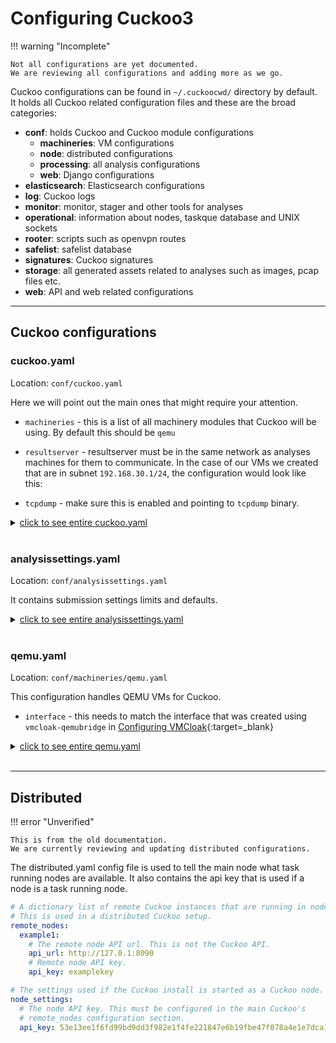 # Configuring Cuckoo3

!!! warning "Incomplete"

    Not all configurations are yet documented.  
    We are reviewing all configurations and adding more as we go.

Cuckoo configurations can be found in `~/.cuckoocwd/` directory by default.  
It holds all Cuckoo related configuration files and these are the broad categories:


- **conf**: holds Cuckoo and Cuckoo module configurations
    - **machineries**: VM configurations
    - **node**: distributed configurations
    - **processing**: all analysis configurations
    - **web**: Django configurations
- **elasticsearch**: Elasticsearch configurations
- **log**: Cuckoo logs
- **monitor**: monitor, stager and other tools for analyses
- **operational**: information about nodes, taskque database and UNIX sockets
- **rooter**: scripts such as openvpn routes
- **safelist**: safelist database
- **signatures**: Cuckoo signatures
- **storage**: all generated assets related to analyses such as images, pcap files etc.
- **web**: API and web related configurations

---

## Cuckoo configurations

### cuckoo.yaml
Location: `conf/cuckoo.yaml`

Here we will point out the main ones that might require your attention.

- `machineries` -  this is a list of all machinery modules that Cuckoo will be using. By default this should be `qemu`
    
- `resultserver` - resultserver must be in the same network as analyses machines for them to communicate. In the case of our VMs we created that are in subnet `192.168.30.1/24`, the configuration would look like this:

- `tcpdump` - make sure this is enabled and pointing to `tcpdump` binary.

<details>
<summary><u>click to see entire cuckoo.yaml</u></summary>

```yaml
# A YAML list of all machinery modules that should be enabled and Cuckoo will be using. Machines for
# each of the modules specified here have to be configured in their respective configuration file
# in the conf/machineries directory. It is only possible to run multiple machinery modules if their underlying
# virtualization layers do not interfere with each other.
# Example:
#
# machineries:
#   - machinery1
#   - machinery2
machineries:
  - qemu

# The resultserver is a Cuckoo component that running analysis machines upload their results to
# it should be reachable from the analysis machine. A resultserver will be started on the configured
# listen IP and port. Make sure the IP is off a network interface that is part of the analysis machine network or
# route/forward traffic between the analysis machines and the resultserver.
resultserver:
  listen_ip: 192.168.30.1
  listen_port: 2042

# Settings used by Cuckoo to find the tcpdump binary to use for network capture of machine traffic.
tcpdump:
  enabled: True
  path: /usr/bin/tcpdump

# Automatic per-task network routing. Before a task runs, the rooter
# is asked to apply a submitted or default network route. Cuckoo rooter
# must be running and its unix socket path must be configured here.
network_routing:
  enabled: False
  # Cuckoo rooter socket path. Must be writable and readable for the user
  # that runs Cuckoo.
  rooter_socket: null

platform:
  # Use the machine tags determined during the identification phase for machine selection.
  # Enabling this means your analyis machines have been configured with the tags
  # listed in conf/processing/identification.yaml
  autotag: False

state_control:
  # Cancel an analysis if the submitted file was not identified during the
  # identification stage.
  cancel_unidentified: False

processing:
  # Processing workers are the dedicated processes that perform the processing
  # of submitted target and collected data.
  worker_amount:
    # Identification is responsible for unpacking and identifying a submitted target.
    identification: 1
    # Pre workers are responsible for all pre-processing and more extensive static analysis.
    # that is performed before tasks are created.
    pre: 1
    # Post workers are responsible for the processing of data collected during each task.
    post: 1

# The Cuckoo 'long term storage' host that reported analyses should be moved to when
# starting 'cuckoocleanup remotestorage'. This host must have an import controller
# instance and the Cuckoo API running.
remote_storage:
  # The API url of a remote running Cuckoo API.
  api_url: null

  # API key needs to have administrator privileges to export to
  # a remote Cuckoo.
  api_key: null

# Settings used by Cuckoo submit
submit:
  # min_file_size for submit
  min_file_size: 133

  # max_file_size for submit, default 4gb
```
</details>
</br>

### analysissettings.yaml
Location: `conf/analysissettings.yaml`

It contains submission settings limits and defaults.

<details>
<summary><u>click to see entire analysissettings.yaml</u></summary>

```yaml
# Limits on settings. Submissions will be denied if they exceed any
# of these limits.
limits:
  max_timeout: 300
  max_priority: 999
  # The maximum amount of platforms a submission can have.
  max_platforms: 3

# The default settings that will be used if these are not given.
default:
  # The timeout in seconds that will be used for each task.
  timeout: 120
  # The priority that will be used when in scheduling. A higher number
  # means a higher priority.
  priority: 1
  # The route that will be used for each task. Automatic network routing
  # must be enabled and rooter must be running for this feature to work.
  # See cuckoo.yaml.
  route:
    # The route type: internet, vpn, or drop.
    type: null
    # Route options such as 'country: somecountry' for a VPN route.
    options:

# Settings used to determine the platform to use if no platforms
# are provided on submission.
platform:
  # The OS versions of a platform that should be added to settings for an
  # identified platform. These versions are also used for the multi_platform
  # and fallback_platforms settings. Multiple versions will result in a
  # task for each version. Each platform must at least have a list of 1 version.
  versions:
    windows:
    - 10

  # Which of the supported platforms determined during the identification stage
  # should actually be used if a target can run on multiple platforms.
  # This should be a list of platform names.
  # The OS versions used are the ones specified in the 'versions' setting.
  multi_platform:
  - windows

  # Which platform(s) should be used if no platforms the target can run on were
  # identified and no platforms were provided on submission?
  # This should be a list of platform names.
  # The OS versions used are the ones specified in the 'versions' setting.
  fallback_platforms:
  - windows
```
</details>
</br>

### qemu.yaml
Location: `conf/machineries/qemu.yaml`

This configuration handles QEMU VMs for Cuckoo.

- `interface` - this needs to match the interface that was created using `vmcloak-qemubridge` in [Configuring VMCloak](../installation/vmcloak.md#configuring-vmcloak){:target=_blank}


<details>
<summary><u>click to see entire qemu.yaml</u></summary>

```yaml
# Specify the name of the network interface/bridge that is the default gateway
# for the QEMU machines.
# Example: br0
interface: br0

# Make disposable copies of machine disk images here. Copies are created each
# time the machine is restored. This directory path must be writable and
# readable. If this not specified, the directory of the 'qcow2_path' of each
# machine will be used.
disposable_copy_dir: 

# The paths to binaries used to create disks, restore, and
# start virtual machines
binaries:
  # Path to qemu-img.
  qemu_img: /usr/bin/qemu-img
  # Path to qemu-system-x86_64
  qemu_system_x86_64: /usr/bin/qemu-system-x86_64

machines:
  win10vm_1:
    # The path to the QCOW2 disk image. This disk will be used as a backing
    # for each disposable copy when restoring and booting the machine. The parent
    # directory is used for disposable disk copies if no disposable_copy_dir
    # is given. This means the directory must be readable and writable.
    # Should be made with the 'lazy_refcounts=on,cluster_size=2M' options.
    qcow2_path: /home/cuckoo/.vmcloak/vms/qemu/win10vm_1/disk.qcow2
    # The filepath to the machine memory snapshot. A 'QEMU suspend to disk image'.
    # This is restored using the '-incoming' parameter. Restoring this should
    # result in a running machine with the agent listening on the specified port.
    snapshot_path: /home/cuckoo/.vmcloak/vms/qemu/win10vm_1/memory.snapshot
    # The filepath to a JSON dump containing information on how to start this
    # machine. This file is generated by VMCloak. It can be made by hand:
    # {'machine': {'start_args': []}}, where the start args value is a list of arguments
    # for qemu, using %DISPOSABLE_DISK_PATH% where the path to the qcow2 should
    # be inserted by Cuckoo.
    machineinfo_path: /home/cuckoo/.vmcloak/vms/qemu/win10vm_1/machineinfo.json
    # The static IP address that has been configured inside of the machine.
    ip: 192.168.30.12
    # The operating system platform installed on the machine.
    platform: windows
    # A string that specifies the version of the operating system installed.
    # Example: "10" for Windows 10, "7" for Windows 7, "18.04" for Ubuntu 18.04.
    os_version: "10"
    # The system architecture. Amd64, ARM, etc. This is used to
    # select the correct stager and monitor builds/component for the machine.
    architecture: amd64
    # The TCP port of the agent running on the machine.
    agent_port: 8000
    # (Optional) The MAC address of the network interface of the machine that is used to connect to
    # to the resultserver and the internet.
    mac_address: 00:19:3c:ce:71:e2
    # (Optional) Specify the name of the network interface that should be used
    # when dumping network traffic from this machine with tcpdump.
    interface: br0
    # Machine tags that identify the installed software and other characteristics of the machine.
    # These are used to select the correct machine for a sample that has dependencies. *Notice*: correct tags are
    # crucial in selecting machines that can actually run a submitted sample.
    # Existing automatic tags can be found in the conf/processing/identification.yaml config.
    tags:
    - adobepdf
    - vcredist
    - pdfreader
    - dotnet
    - browser_edge
    - browser_internet_explorer
  win10vm_3:
    # The path to the QCOW2 disk image. This disk will be used as a backing
    # for each disposable copy when restoring and booting the machine. The parent
    # directory is used for disposable disk copies if no disposable_copy_dir
    # is given. This means the directory must be readable and writable.
    # Should be made with the 'lazy_refcounts=on,cluster_size=2M' options.
    qcow2_path: /home/cuckoo/.vmcloak/vms/qemu/win10vm_3/disk.qcow2
    # The filepath to the machine memory snapshot. A 'QEMU suspend to disk image'.
    # This is restored using the '-incoming' parameter. Restoring this should
    # result in a running machine with the agent listening on the specified port.
    snapshot_path: /home/cuckoo/.vmcloak/vms/qemu/win10vm_3/memory.snapshot
    # The filepath to a JSON dump containing information on how to start this
    # machine. This file is generated by VMCloak. It can be made by hand:
    # {'machine': {'start_args': []}}, where the start args value is a list of arguments
    # for qemu, using %DISPOSABLE_DISK_PATH% where the path to the qcow2 should
    # be inserted by Cuckoo.
    machineinfo_path: /home/cuckoo/.vmcloak/vms/qemu/win10vm_3/machineinfo.json
    # The static IP address that has been configured inside of the machine.
    ip: 192.168.30.10
    # The operating system platform installed on the machine.
    platform: windows
    # A string that specifies the version of the operating system installed.
    # Example: "10" for Windows 10, "7" for Windows 7, "18.04" for Ubuntu 18.04.
    os_version: "10"
    # The system architecture. Amd64, ARM, etc. This is used to
    # select the correct stager and monitor builds/component for the machine.
    architecture: amd64
    # The TCP port of the agent running on the machine.
    agent_port: 8000
    # (Optional) The MAC address of the network interface of the machine that is used to connect to
    # to the resultserver and the internet.
    mac_address: e8:2a:ea:c3:5c:4c
    # (Optional) Specify the name of the network interface that should be used
    # when dumping network traffic from this machine with tcpdump.
    interface: br0
    # Machine tags that identify the installed software and other characteristics of the machine.
    # These are used to select the correct machine for a sample that has dependencies. *Notice*: correct tags are
    # crucial in selecting machines that can actually run a submitted sample.
    # Existing automatic tags can be found in the conf/processing/identification.yaml config.
    tags:
    - adobepdf
    - vcredist
    - pdfreader
    - dotnet
    - browser_edge
    - browser_internet_explorer
  win10vm_2:
    # The path to the QCOW2 disk image. This disk will be used as a backing
    # for each disposable copy when restoring and booting the machine. The parent
    # directory is used for disposable disk copies if no disposable_copy_dir
    # is given. This means the directory must be readable and writable.
    # Should be made with the 'lazy_refcounts=on,cluster_size=2M' options.
    qcow2_path: /home/cuckoo/.vmcloak/vms/qemu/win10vm_2/disk.qcow2
    # The filepath to the machine memory snapshot. A 'QEMU suspend to disk image'.
    # This is restored using the '-incoming' parameter. Restoring this should
    # result in a running machine with the agent listening on the specified port.
    snapshot_path: /home/cuckoo/.vmcloak/vms/qemu/win10vm_2/memory.snapshot
    # The filepath to a JSON dump containing information on how to start this
    # machine. This file is generated by VMCloak. It can be made by hand:
    # {'machine': {'start_args': []}}, where the start args value is a list of arguments
    # for qemu, using %DISPOSABLE_DISK_PATH% where the path to the qcow2 should
    # be inserted by Cuckoo.
    machineinfo_path: /home/cuckoo/.vmcloak/vms/qemu/win10vm_2/machineinfo.json
    # The static IP address that has been configured inside of the machine.
    ip: 192.168.30.11
    # The operating system platform installed on the machine.
    platform: windows
    # A string that specifies the version of the operating system installed.
    # Example: "10" for Windows 10, "7" for Windows 7, "18.04" for Ubuntu 18.04.
    os_version: "10"
    # The system architecture. Amd64, ARM, etc. This is used to
    # select the correct stager and monitor builds/component for the machine.
    architecture: amd64
    # The TCP port of the agent running on the machine.
    agent_port: 8000
    # (Optional) The MAC address of the network interface of the machine that is used to connect to
    # to the resultserver and the internet.
    mac_address: 00:17:a4:eb:bb:44
    # (Optional) Specify the name of the network interface that should be used
    # when dumping network traffic from this machine with tcpdump.
    interface: br0
    # Machine tags that identify the installed software and other characteristics of the machine.
    # These are used to select the correct machine for a sample that has dependencies. *Notice*: correct tags are
    # crucial in selecting machines that can actually run a submitted sample.
    # Existing automatic tags can be found in the conf/processing/identification.yaml config.
    tags:
    - adobepdf
    - vcredist
    - pdfreader
    - dotnet
    - browser_edge
    - browser_internet_explorer
```
</details>
</br>

---

## Distributed

!!! error "Unverified"

    This is from the old documentation.  
    We are currently reviewing and updating distributed configurations.

The distributed.yaml config file is used to tell the main node what task running nodes are available. It also contains
the api key that is used if a node is a task running node.

```yaml
# A dictionary list of remote Cuckoo instances that are running in node mode.
# This is used in a distributed Cuckoo setup.
remote_nodes:
  example1:
    # The remote node API url. This is not the Cuckoo API.
    api_url: http://127.0.1:8090
    # Remote node API key.
    api_key: examplekey

# The settings used if the Cuckoo install is started as a Cuckoo node.
node_settings:
  # The node API key. This must be configured in the main Cuckoo's
  # remote_nodes configuration section.
  api_key: 53e13ee1f6fd99bd9dd3f982e1f4fe221847e6b19fbe47f078a4e1e7dca14a6e
```
